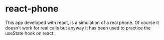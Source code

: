 # react-phone

This app developed with react, is a simulation of a real phone. Of course it doesn't work for real calls but anyway it has been used to practice the useState hook on react.
